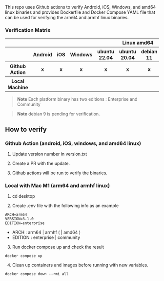 This repo uses Github actions to verify Android, iOS, Windows, and amd64 linux binaries and provides Dockerfile and Docker Compose YAML file that can be used for verifying the arm64 and armhf linux binaries.

### Verification Matrix

<table>
<tr>
  <th></th>
  <th></th>
  <th></th>
  <th></th>
  <th colspan="4">Linux amd64</th>
  <th colspan="4">Linux arm64</th>
  <th colspan="4">Linux armhf</th>
<tr>
<tr>
  <th></th>
  <th>Android</th>
  <th>iOS</th>
  <th>Windows</th>
  <th>ubuntu 22.04</th>
  <th>ubuntu 20.04</th>
  <th>debian 11</th>
  <th>debian 10</th>
  <th>ubuntu 22.04</th>
  <th>ubuntu 20.04</th>
  <th>debian 11</th>
  <th>debian 10</th>
  <th>ubuntu 22.04</th>
  <th>ubuntu 20.04</th>
  <th>debian 11</th>
  <th>debian 10</th>
<tr>
<tr>
  <th>Github Action</th>
  <th>x</th>
  <th>x</th>
  <th>x</th>
  <th>x</th>
  <th>x</th>
  <th>x</th>
  <th>x</th>
  <th></th>
  <th></th>
  <th></th>
  <th></th>
  <th></th>
  <th></th>
  <th></th>
  <th></th>
<tr>
<tr>
  <th>Local Machine</th>
  <th></th>
  <th></th>
  <th></th>
  <th></th>
  <th></th>
  <th></th>
  <th></th>
  <th>x</th>
  <th>x</th>
  <th>x</th>
  <th>x</th>
  <th>x</th>
  <th>x</th>
  <th>x</th>
  <th>x</th>
<tr>
</table>

> **Note** Each platform binary has two editions : Enterprise and Community

> **Note** debian 9 is pending for verification.

## How to verify

### Github Action (android, iOS, windows, and amd64 linux)

1. Update version number in version.txt

2. Create a PR with the update.

3. Github actions will be run to verify the binaries.

### Local with Mac M1 (arm64 and armhf linux)

1. cd desktop

2. Create .env file with the following info as an example

```
ARCH=arm64
VERSION=3.1.0
EDITION=enterprise
```
* ARCH : arm64 | armhf ( | amd64 )
* EDITION : enterprise | community


3. Run docker compose up and check the result

```
docker compose up
```

4. Clean up containers and images before running with new variables.

```
docker compose down --rmi all
```
